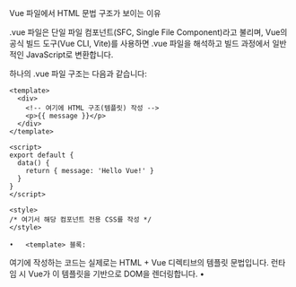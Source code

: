Vue 파일에서 HTML 문법 구조가 보이는 이유

.vue 파일은 단일 파일 컴포넌트(SFC, Single File Component)라고 불리며, Vue의 공식 빌드 도구(Vue CLI, Vite)를 사용하면 .vue 파일을 해석하고 빌드 과정에서 일반적인 JavaScript로 변환합니다.

하나의 .vue 파일 구조는 다음과 같습니다:
```vue
<template>
  <div>
    <!-- 여기에 HTML 구조(템플릿) 작성 -->
    <p>{{ message }}</p>
  </div>
</template>

<script>
export default {
  data() {
    return { message: 'Hello Vue!' }
  }
}
</script>

<style>
/* 여기서 해당 컴포넌트 전용 CSS를 작성 */
</style>
```

	•	<template> 블록:
여기에 작성하는 코드는 실제로는 HTML + Vue 디렉티브의 템플릿 문법입니다. 런타임 시 Vue가 이 템플릿을 기반으로 DOM을 렌더링합니다.
	•	<script> 블록:
Vue 컴포넌트 정의(데이터, 메서드, 라이프사이클 훅, computed, props 등)를 여기서 수행합니다.
	•	<style> 블록:
CSS나 SCSS를 작성. scoped 속성을 추가하면 이 컴포넌트에만 스타일이 국한됩니다.

왜 index.html이 아니라 Vue에서 HTML 구조가 보이나?
	•	개발 과정에서 .vue 파일의 <template> 부분은 단순한 문자열 템플릿이 아니라, 빌드 과정에서 Vue 템플릿 컴파일러에 의해 최적화된 렌더 함수로 변환됩니다.
	•	index.html은 애플리케이션의 단일 진입점으로, main.js나 main.ts에서 Vue.createApp(App).mount('#app')와 같이 컴포넌트를 루트로 마운트하는 역할만 합니다.
	•	실제 UI는 App.vue를 루트로 시작해서 컴포넌트 트리가 형성되며, 이 트리를 통해 템플릿(HTML 유사 문법)이 화면에 렌더링됩니다.

즉, index.html은 Vue 앱이 주입(마운트)되는 기본 HTML 골격을 제공할 뿐이고, 실제 UI 구조(HTML-like 템플릿)는 .vue 파일 내 <template> 블록에 정의하는 것입니다. 빌드 도구가 이를 처리하여 최종적으로 브라우저가 해석할 HTML/JS 코드로 변환합니다.

정리
	•	Vue 기본 문법: Mustache 문법({{ }}), 디렉티브(v-bind, v-on, v-if, v-for, v-model), computed, watch, methods 등 Vue의 핵심 문법을 이해해야 합니다.
	•	.vue 파일 구조: <template> 안에 HTML 유사 문법을 쓰고, <script>에서 로직을 정의하고, <style>에서 스타일을 관리하는 단일 파일 컴포넌트 구조를 사용합니다.
	•	index.html과의 관계: index.html은 Vue 앱이 마운트되는 컨테이너를 제공할 뿐, 실제 구조나 로직은 .vue 파일 내 템플릿과 스크립트에서 정의됩니다.
	•	결론: Vue는 템플릿 문법을 통해 HTML 유사 문법을 .vue 파일 내에서 사용할 수 있게 하고, 빌드 과정에서 이를 최적화된 렌더 함수로 변환해 브라우저에 전달합니다. 이 덕분에 index.html이 아닌 .vue 파일에서 HTML처럼 보이는 템플릿을 작성할 수 있습니다.


간단한 데이터 출력하기

목표
	•	Vue의 데이터 바인딩({{ }}) 문법을 사용해 화면에 텍스트를 표시합니다.
	•	data() 함수로 state(상태)를 정의하고, 이를 템플릿에서 사용합니다.

할 일
	1.	src/App.vue에서 <template> 내부를 다음과 같이 변경해보세요:
```vue
<template>
  <div>
    <h1>{{ title }}</h1>
  </div>
</template>

<script>
export default {
  name: 'App',
  data() {
    return {
      title: 'My ToDo App'
    }
  }
}
</script>
```
2.	브라우저 확인: My ToDo App이 화면에 표시되는지 확인합니다.

이해 포인트
	•	data() 함수에서 반환한 객체의 속성(title)은 템플릿에서 {{ title }}로 쉽게 표시할 수 있습니다.
	•	값이 바뀌면 자동으로 화면이 업데이트됩니다(반응형).


3단계: 입력 필드와 양방향 바인딩 (v-model)

목표
	•	할 일을 입력받는 <input>를 만들고, v-model로 data와 연결합니다.
	•	console.log를 통해 값이 반응하는지 확인합니다.

할 일
	1.	<template>에 입력 필드 추가:

```vue
<template>
  <div>
    <h1>{{ title }}</h1>
    <input v-model="newTodo" placeholder="할 일을 입력하세요" />
    <p>현재 입력 값: {{ newTodo }}</p>
  </div>
</template>
```
	2.	data에 newTodo 추가:
```javascript
data() {
  return {
    title: 'My ToDo App',
    newTodo: ''
  }
}
```
3.	브라우저에서 입력 필드에 텍스트를 입력하면 아래 p 태그에 입력값이 실시간 반영되는지 확인하세요.

이해 포인트
	•	v-model을 사용하면 <input>의 값과 newTodo가 자동으로 동기화됩니다.
	•	Vue는 반응성(Reactivity)을 제공하므로 상태 변화 시 DOM이 자동 갱신됩니다.


4단계: 배열 관리와 리스트 렌더링 (v-for)

목표
	•	할 일을 배열로 관리하고, v-for로 화면에 목록을 표시합니다.
	•	초기 몇 개의 할 일을 하드코딩해보고, 텍스트로 표시해보세요.

할 일
	1.	data에 todos 배열 추가:
```javascript
data() {
  return {
    title: 'My ToDo App',
    newTodo: '',
    todos: [
      { text: 'Vue.js 학습하기', done: false },
      { text: 'Tailwind CSS 도입해보기', done: false }
    ]
  }
}
```
	2.	<template>에서 v-for로 할 일 목록 표시:
    ```vue
    <template>
  <div>
    <h1>{{ title }}</h1>
    <input v-model="newTodo" placeholder="할 일을 입력하세요" />
    
    <ul>
      <li v-for="(item, index) in todos" :key="index">
        {{ item.text }}
      </li>
    </ul>
  </div>
</template>
    ```
	3.	브라우저 확인: Vue.js 학습하기, Tailwind CSS 도입해보기가 리스트 형태로 표시되는지 확인합니다.

이해 포인트
	•	v-for로 배열을 순회하고 :key로 고유 키를 지정해 Vue가 효율적으로 업데이트할 수 있게 합니다.
	•	이제 할 일 목록을 상태로 관리할 준비가 되었습니다.


5단계: 할 일 추가 기능 구현

목표
	•	addTodo() 메서드를 만들어 newTodo를 todos 배열에 추가하는 기능을 구현합니다.
	•	Enter 키나 버튼 클릭 시 할 일이 추가되도록 만듭니다.

할 일
	1.	methods에 addTodo() 메서드 정의:


	v-bind:class는 객체 형식에서 **키(클래스 이름)**와 **값(조건)**의 쌍으로 동작.
